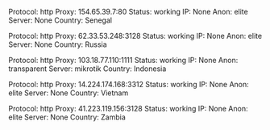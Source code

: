 Protocol: http
Proxy: 154.65.39.7:80
Status: working
IP: None
Anon: elite
Server: None
Country: Senegal

Protocol: http
Proxy: 62.33.53.248:3128
Status: working
IP: None
Anon: elite
Server: None
Country: Russia

Protocol: http
Proxy: 103.18.77.110:1111
Status: working
IP: None
Anon: transparent
Server: mikrotik
Country: Indonesia

Protocol: http
Proxy: 14.224.174.168:3312
Status: working
IP: None
Anon: elite
Server: None
Country: Vietnam

Protocol: http
Proxy: 41.223.119.156:3128
Status: working
IP: None
Anon: elite
Server: None
Country: Zambia

